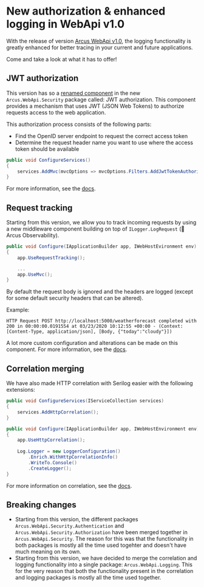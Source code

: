 # New authorization & enhanced logging in WebApi v1.0

With the release of version [Arcus WebApi v1.0](https://github.com/arcus-azure/arcus.webapi/releases/tag/v1.0.1), the logging functionality is greatly enhanced for better tracing in your current and future applications.

Come and take a look at what it has to offer!

## JWT authorization

This version has so a [renamed component](https://github.com/arcus-azure/arcus.webapi/issues/149) in the new `Arcus.WebApi.Security` package called: JWT authorization.
This component provides a mechanism that uses JWT (JSON Web Tokens) to authorize requests access to the web application.

This authorization process consists of the following parts:
* Find the OpenID server endpoint to request the correct access token
* Determine the request header name you want to use where the access token should be available

```csharp
public void ConfigureServices()
{
    services.AddMvc(mvcOptions => mvcOptions.Filters.AddJwtTokenAuthorization());
}
```

For more information, see the [docs](https://webapi.arcus-azure.net/features/security/auth/jwt).

## Request tracking

Starting from this version, we allow you to track incoming requests by using a new middleware component building on top of `ILogger.LogRequest` (👋 Arcus Observability).

```csharp
public void Configure(IApplicationBuilder app, IWebHostEvironment env)
{
    app.UseRequestTracking();

    ...
    app.UseMvc();
}
```

By default the request body is ignored and the headers are logged (except for some default security headers that can be altered).

Example:

`HTTP Request POST http://localhost:5000/weatherforecast completed with 200 in 00:00:00.0191554 at 03/23/2020 10:12:55 +00:00 - (Context: [Content-Type, application/json], [Body, {"today":"cloudy"}])`

A lot more custom configuration and alterations can be made on this component.
For more information, see the [docs](https://webapi.arcus-azure.net/features/logging#logging-incoming-requests).

## Correlation merging

We have also made HTTP correlation with Serilog easier with the following extensions:

```csharp
public void ConfigureServices(IServiceCollection services)
{
    services.AddHttpCorrelation();
}

public void Configure(IApplicationBuilder app, IWebHostEnvironment env)
{
    app.UseHttpCorrelation();
    
    Log.Logger = new LoggerConfiguration()
        .Enrich.WithHttpCorrelationInfo()
        .WriteTo.Console()
        .CreateLogger();
}
```

For more information on correlation, see the [docs](https://webapi.arcus-azure.net/features/correlation).

## Breaking changes

* Starting from this version, the different packages `Arcus.WebApi.Security.Authentication` and `Arcus.WebApi.Security.Authorization` have been merged together in `Arcus.WebApi.Security`.
The reason for this was that the functionality in both packages is mostly all the time used togehter and doesn't have much meaning on its own.
* Starting from this version, we have decided to merge the correlation and logging functionality into a single package: `Arcus.WebApi.Logging`.
This for the very reason that both the functionality present in the correlation and logging packages is mostly all the time used together.
